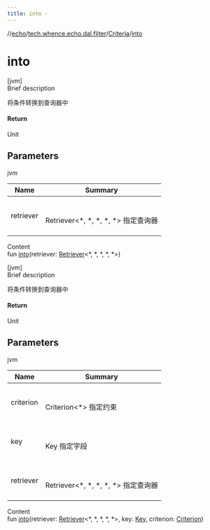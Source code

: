 ```yaml
---
title: into -
---
```

//[echo](../../index.md)/[tech.whence.echo.dal.filter](../index.md)/[Criteria](index.md)/[into](into.md)



# into  
[jvm]  
Brief description  


将条件转换到查询器中



#### Return  


Unit



## Parameters  
  
jvm  
  
|  Name|  Summary| 
|---|---|
| retriever| <br><br>Retriever<*, *, *, *, *> 指定查询器<br><br>
  
  
Content  
fun [into](into.md)(retriever: [Retriever](../../tech.whence.echo.dal.querier/-retriever/index.md)<*, *, *, *, *>)  


[jvm]  
Brief description  


将条件转换到查询器中



#### Return  


Unit



## Parameters  
  
jvm  
  
|  Name|  Summary| 
|---|---|
| criterion| <br><br>Criterion<*> 指定约束<br><br>
| key| <br><br>Key 指定字段<br><br>
| retriever| <br><br>Retriever<*, *, *, *, *> 指定查询器<br><br>
  
  
Content  
fun [into](into.md)(retriever: [Retriever](../../tech.whence.echo.dal.querier/-retriever/index.md)<*, *, *, *, *>, key: [Key](../../tech.whence.echo.dal.schema.key/-key/index.md), criterion: [Criterion](../../tech.whence.echo.rpc.request.search.criterion/-criterion/index.md))  



